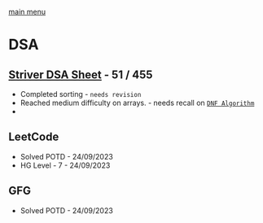 [main menu](./README.md)
# DSA 

## [Striver DSA Sheet](https://takeuforward.org/strivers-a2z-dsa-course/strivers-a2z-dsa-course-sheet-2/) - 51 / 455
 - Completed sorting - `needs revision`
 - Reached medium difficulty on arrays. - needs recall on [`DNF Algorithm`](https://takeuforward.org/data-structure/sort-an-array-of-0s-1s-and-2s/)
 - 

## LeetCode
- Solved POTD - 24/09/2023
- HG Level - 7 - 24/09/2023
## GFG
- Solved POTD -  24/09/2023
